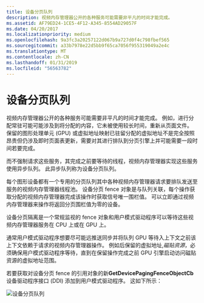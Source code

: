 ```yaml
---
title: 设备分页队列
description: 视频内存管理器公开的各种服务可能需要非平凡的时间才能完成。
ms.assetid: AF79ED24-1CE5-4F12-A345-8554AD29057F
ms.date: 04/20/2017
ms.localizationpriority: medium
ms.openlocfilehash: 9a3fc3a20257122d067b9a727d0f4c798fbef565
ms.sourcegitcommit: a33b7978e22d5bb9f65ca7056f955319049a2e4c
ms.translationtype: MT
ms.contentlocale: zh-CN
ms.lasthandoff: 01/31/2019
ms.locfileid: "56563782"
---
```

# <a name="device-paging-queues"></a>设备分页队列


视频内存管理器公开的各种服务可能需要非平凡的时间才能完成。 例如，进行分配常驻可能可能涉及到将分配的内容，它未被使用较长时间，重新从页面文件。 保留的图形处理单元 (GPU) 或虚拟地址映射已驻留分配的虚拟地址不是完全按照昂贵但仍涉及即时页面表更新，需要对其进行排队到分页引擎上并可能需要一段时间若要完成。

而不强制请求这些服务，其完成之前要等待的线程，视频内存管理器实现这些服务使用异步队列。 此异步队列称为设备分页队列。

每个图形设备都有一个专用的分页队列其中各种视频内存管理器请求要排队发送至服务的视频内存管理器线程池。 设备分页 fence 对象是与队列关联，每个操作获取分配的视频内存管理器完成该操作时获取信号唯一围栏值。 可以立即通过视频内存管理器来操作将返回分页围栏值为零的设备。

设备分页隔离是一个常规监视的 fence 对象和用户模式驱动程序可以等待这些视频内存管理器服务在 CPU 上或在 GPU 上。

通常用户模式驱动程序想要尽可能远推送同步并将队列 GPU 等待入上下文之前该上下文依赖于请求的视频内存管理器操作。 例如后保留的虚拟地址,*磁贴资源*，必须确保用户模式驱动程序等待，直到在保留操作完成之前 GPU 引擎启动访问磁贴资源的虚拟地址范围。

若要获取对设备分页 fence 的引用对象的新**GetDevicePagingFenceObjectCb**设备驱动程序接口 (DDI) 添加到用户模式驱动程序。 这如下所示：

![设备分页队列](images/device-paging-queues.1.png)

 

 





